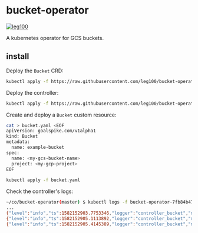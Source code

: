 # bucket-operator

[![leg100](https://circleci.com/gh/leg100/bucket-operator.svg?style=svg)](https://circleci.com/gh/leg100/bucket-operator)

A kubernetes operator for GCS buckets.

## install

Deploy the `Bucket` CRD:

```bash
kubectl apply -f https://raw.githubusercontent.com/leg100/bucket-operator/master/deploy/crds/goalspike.com_buckets_crd.yaml
```

Deploy the controller:

```bash
kubectl apply -f https://raw.githubusercontent.com/leg100/bucket-operator/master/deploy/operator.yaml
```

Create and deploy a `Bucket` custom resource:

```bash
cat > bucket.yaml <EOF
apiVersion: goalspike.com/v1alpha1
kind: Bucket
metadata:
  name: example-bucket
spec:
  name: <my-gcs-bucket-name>
  project: <my-gcp-project>
EOF
 
kubectl apply -f bucket.yaml
```

Check the controller's logs:

```bash
~/co/bucket-operator(master) $ kubectl logs -f bucket-operator-7fb84b479c-cxql5
...
{"level":"info","ts":1582152903.7753346,"logger":"controller_bucket","msg":"Bucket not found, creating bucket","Request.Namespace":"default","Request.Name":"example-bucket","Bucket.Spec.Name":"automatize-test-bucket"}
{"level":"info","ts":1582152905.1113892,"logger":"controller_bucket","msg":"Reconciling Bucket","Request.Namespace":"default","Request.Name":"example-bucket"}
{"level":"info","ts":1582152905.4145389,"logger":"controller_bucket","msg":"Skip reconcile: Bucket already exists","Request.Namespace":"default","Request.Name":"example-bucket","Bucket.Spec.Name":"automatize-test-bucket"}
```

